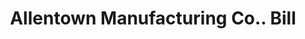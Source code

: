 ---
doi: 10.7916/D8SN1N2V
date_other: '1900'
date_other_textual: 1900-1909
form: printed ephemera
genre:
- Invoices
name:
- Allentown Manufacturing Co.
object_in_context_url: https://biggert.cul.columbia.edu/items/view/ave_biggert_01350
subject_hierarchical_geographic:
- Allentown, Pennsylvania, United States
subject_name:
- Allentown Manufacturing Co.
title: Allentown Manufacturing Co.. Bill
sort_title: Allentown Manufacturing Co.. Bill
call_number: ave_biggert_01350
coordinates:
- 40.60166666666667,-75.47722222222222
pid: ave_biggert_01350
identifiers: ave_biggert_01350
thumbnail: https://derivativo-1.library.columbia.edu/iiif/2/ldpd:344583/full/!256,256/0/native.jpg
permalink: "/items/ave_biggert_01350/"
layout: iiif-image-page
---